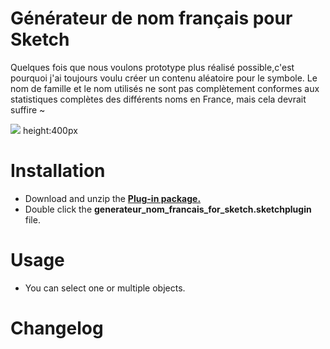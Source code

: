 # Générateur de nom français pour Sketch
Quelques fois que nous voulons prototype plus réalisé possible,c'est pourquoi j'ai toujours voulu créer un contenu aléatoire pour le symbole. Le nom de famille et le nom utilisés ne sont pas complètement conformes aux statistiques complètes des différents noms en France, mais cela devrait suffire ~

![](https://cdn.dribbble.com/users/2720790/screenshots/6281851/gif_french_dribble.gif) height:400px

# Installation
- Download and unzip the [**Plug-in package.**](https://github.com/maskedmario/generateur_nom_francais_for_sketch.zip)
- Double click the **generateur_nom_francais_for_sketch.sketchplugin** file.
# Usage
- You can select one or multiple objects.
# Changelog
